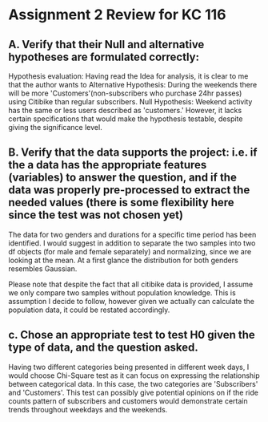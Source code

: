 # Assignment 2 Review for KC 116
 ## A. Verify that their Null and alternative hypotheses are formulated correctly:
 Hypothesis evaluation:
 Having read the Idea for analysis, it is clear to me that the author wants to 
Alternative Hypothesis: During the weekends there will be more 'Customers'(non-subscribers who purchase 24hr passes) using Citibike than regular subscribers.
Null Hypothesis: Weekend activity has the same or less users described as 'customers.'
 However, it lacks certain specifications that would make the hypothesis testable, despite giving the significance level. 
 
## B. Verify that the data supports the project: i.e. if the a data has the appropriate features (variables) to answer the question, and if the data was properly pre-processed to extract the needed values (there is some flexibility here since the test was not chosen yet)

The data for two genders and durations for a specific time period has been identified. I would suggest in addition to separate the two samples into two df objects (for male and female separately) and normalizing, since we are looking at the mean. At a first glance the distribution for both genders resembles Gaussian. 

Please note that despite the fact that all citibike data is provided, I assume we only compare two samples without population knowledge. This is assumption I decide to follow, however given we actually can calculate the population data, it could be restated accordingly.

## c. Chose an appropriate test to test H0 given the type of data, and the question asked.

Having two different categories being presented in different week days, I would choose Chi-Square test as it can focus on expressing the relationship between categorical data. In this case, the two categories are 'Subscribers' and 'Customers'. This test can possibly give potential opinions on if the ride counts pattern of subscribers and customers would demonstrate certain trends throughout weekdays and the weekends. 

 






  
